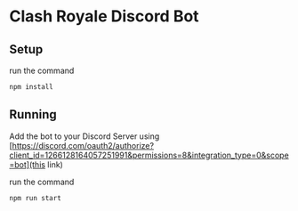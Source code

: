 # Clash Royale Discord Bot

## Setup

run the command
```bash
npm install
```

## Running
Add the bot to your Discord Server using [https://discord.com/oauth2/authorize?client_id=1266128164057251991&permissions=8&integration_type=0&scope=bot](this link)

run the command
```bash
npm run start
```
